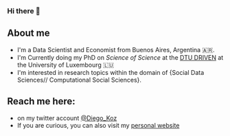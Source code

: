 ### Hi there 👋

## About me
- I'm a Data Scientist and Economist from Buenos Aires, Argentina 🇦🇷.
- I'm Currently doing my PhD on _Science of Science_ at the [DTU DRIVEN](https://driven.uni.lu) at the University of Luxembourg 🇱🇺
- I'm interested in research topics within the domain of {Social Data Sciences// Computational Social Sciences}.


## Reach me here:
- on my twitter account [@Diego_Koz](https://twitter.com/Diego_Koz)
- If you are curious, you can also visit my [personal website](https://sites.google.com/view/diego-kozlowski/home)
